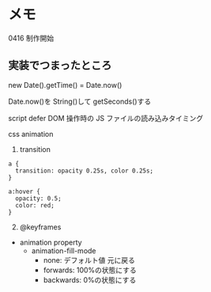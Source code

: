 # メモ

0416 制作開始

## 実装でつまったところ

new Date().getTime() = Date.now()

Date.now()を String()して getSeconds()する

script defer
DOM 操作時の JS ファイルの読み込みタイミング

css animation

1. transition

```
a {
  transition: opacity 0.25s, color 0.25s;
}

a:hover {
  opacity: 0.5;
  color: red;
}
```

2. @keyframes

- animation property
  - animation-fill-mode
    - none: デフォルト値 元に戻る
    - forwards: 100%の状態にする
    - backwards: 0%の状態にする
